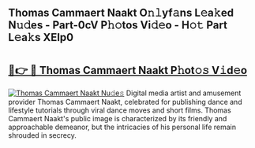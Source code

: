 ## Thomas Cammaert Naakt O𝚗𝚕yf𝚊ns L𝚎a𝚔ed N𝚞𝚍es - Part-0cV P𝚑𝚘tos Vi𝚍𝚎o - H𝚘𝚝 Part L𝚎a𝚔s XEIp0

# <h2><a href="http://kf6kev.oniu.top/?m=Thomas+Cammaert+Naakt">🔗👉 🔴 Thomas Cammaert Naakt P𝚑ot𝚘𝚜 V𝚒d𝚎o</a></h2>

[![Thomas Cammaert Naakt Nu𝚍e𝚜](https://i.imgur.com/0qMVB7G.gif)](http://kf6kev.oniu.top/?m=Thomas+Cammaert+Naakt)
Digital media artist and amusement provider Thomas Cammaert Naakt, celebrated for publishing dance and lifestyle tutorials through viral dance moves and short films. Thomas Cammaert Naakt's public image is characterized by its friendly and approachable demeanor, but the intricacies of his personal life remain shrouded in secrecy.  
